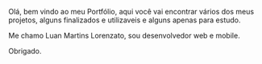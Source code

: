 Olá, bem vindo ao meu Portfólio, aqui você vai encontrar vários dos meus projetos, alguns finalizados e utilizaveis e alguns apenas para estudo.

Me chamo Luan Martins Lorenzato, sou desenvolvedor web e mobile.

Obrigado.
